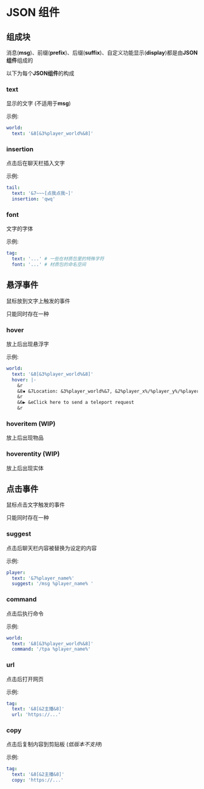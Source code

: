 # JSON 组件

## 组成块

消息(**msg**)、前缀(**prefix**)、后缀(**suffix**)、自定义功能显示(**display**)都是由**JSON组件**组成的

以下为每个**JSON组件**的构成

### text

显示的文字 (不适用于**msg**)

示例: 
```yaml 
world:
  text: '&8[&3%player_world%&8]'
```

### insertion

点击后在聊天栏插入文字

示例:
```yaml 
tail:
  text: '&7~~~[点我点我~]'
  insertion: 'qwq'
```

### font

文字的字体

示例:
```yaml 
tag:
  text: '...' # 一些在材质包里的特殊字符
  font: '...' # 材质包的命名空间
```

## 悬浮事件

鼠标放到文字上触发的事件

只能同时存在一种

### hover

放上后出现悬浮字

示例:
```yaml 
world:
  text: '&8[&3%player_world%&8]'
  hover: |-
    &r
    &8▪ &7Location: &3%player_world%&7, &2%player_x%/%player_y%/%player_z%
    &r
    &6▶ &eClick here to send a teleport request
    &r
```

### hoveritem (WIP)

放上后出现物品

### hoverentity (WIP)

放上后出现实体

## 点击事件

鼠标点击文字触发的事件

只能同时存在一种

### suggest

点击后聊天栏内容被替换为设定的内容

示例:
```yaml 
player:
  text: '&7%player_name%'
  suggest: '/msg %player_name% '
```

### command

点击后执行命令

示例:
```yaml 
world:
  text: '&8[&3%player_world%&8]'
  command: '/tpa %player_name%'
```

### url

点击后打开网页

示例:
```yaml 
tag:
  text: '&8[&2主播&8]'
  url: 'https://...'
```

### copy

点击后复制内容到剪贴板 (_低版本不支持_)

示例:
```yaml 
tag:
  text: '&8[&2主播&8]'
  copy: 'https://...'
```